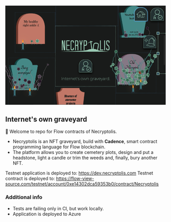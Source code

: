 <p align="center">
    <a href="https://dev.necryptolis.com/">
        <img src="necryptolis.png" />
    </a>
</p>

## Internet's own graveyard

👋 Welcome to repo for Flow contracts of Necryptolis.

- Necryptolis is an NFT graveyard, build with **Cadence**, smart contract programming language for Flow blockchain.
- The platform allows you to create cemetery plots, design and put a headstone, light a candle or trim the weeds and, finally, bury another NFT.

Testnet application is deployed to: https://dev.necryptolis.com
Testnet contract is deployed to: https://flow-view-source.com/testnet/account/0xe14302dca59353b0/contract/Necryptolis

### Additional info

- Tests are failing only in CI, but work locally.
- Application is deployed to Azure
